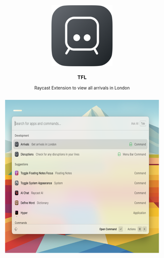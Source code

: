 <div align="center">
  <img height="200px" src="https://github.com/haneenmahd/tfl/blob/main/assets/icon.png" alt="TFL Logo" />
  <h3>TFL</h3>
  <p>Raycast Extension to view all arrivals in London</p>
  <br />
  <img height="500px" src="https://github.com/haneenmahd/tfl/blob/main/assets/screenshot-3.png" alt="Extension Screenshot" />
</div>


